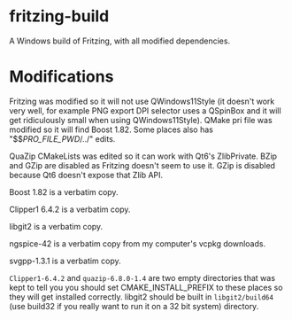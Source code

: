 
# fritzing-build

A Windows build of Fritzing, with all modified dependencies.

# Modifications

Fritzing was modified so it will not use QWindows11Style (it doesn't work very well, for example PNG export DPI selector uses a QSpinBox and it will get ridiculously small when using QWindows11Style). QMake pri file was modified so it will find Boost 1.82. Some places also has "$$_PRO_FILE_PWD_/../" edits.

QuaZip CMakeLists was edited so it can work with Qt6's ZlibPrivate. BZip and GZip are disabled as Fritzing doesn't seem to use it. GZip is disabled because Qt6 doesn't expose that Zlib API.

Boost 1.82 is a verbatim copy.

Clipper1 6.4.2 is a verbatim copy.

libgit2 is a verbatim copy.

ngspice-42 is a verbatim copy from my computer's vcpkg downloads.

svgpp-1.3.1 is a verbatim copy.

`Clipper1-6.4.2` and `quazip-6.8.0-1.4` are two empty directories that was kept to tell you you should set CMAKE_INSTALL_PREFIX to these places so they will get installed correctly. libgit2 should be built in `libgit2/build64` (use build32 if you really want to run it on a 32 bit system) directory.

